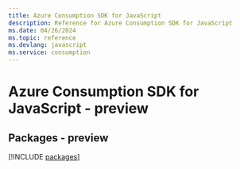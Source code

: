 ```yaml
---
title: Azure Consumption SDK for JavaScript
description: Reference for Azure Consumption SDK for JavaScript
ms.date: 04/26/2024
ms.topic: reference
ms.devlang: javascript
ms.service: consumption
---
```

# Azure Consumption SDK for JavaScript - preview
## Packages - preview
[!INCLUDE [packages](consumption-index.md)]